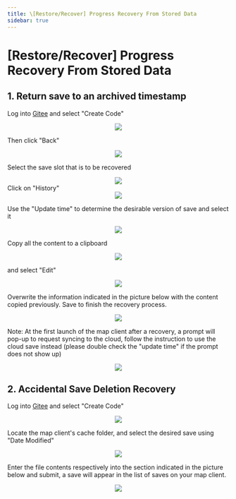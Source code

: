 ```yaml
---
title: \[Restore/Recover] Progress Recovery From Stored Data
sidebar: true
---
```


# [Restore/Recover] Progress Recovery From Stored Data

## 1. Return save to an archived timestamp
Log into [Gitee](https://gitee.com/) and select "Create Code"

<div align="center"><img src="image\1.png"></div>

Then click "Back"

<div align="center"><img src="image\2.png"></div>

Select the save slot that is to be recovered 

<div align="center"><img src="image\3.png"></div>
Click on "History"

<div align="center"><img src="image\4.png"></div>

Use the "Update time" to determine the desirable version of save and select it

<div align="center"><img src="image\5.png"></div>

Copy all the content to a clipboard

<div align="center"><img src="image\6.png"></div>

and select "Edit"

<div align="center"><img src="image\7.png"></div>

Overwrite the information indicated in the picture below with the content copied previously. Save to finish the recovery process.

<div align="center"><img src="image\8.png"></div>

Note: At the first launch of the map client after a recovery, a prompt will pop-up to request syncing to the cloud, follow the instruction to use the cloud save instead
(please double check the "update time" if the prompt does not show up)

<div align="center"><img src="image\9.png"></div>

## 2. Accidental Save Deletion Recovery
Log into [Gitee](https://gitee.com/) and select "Create Code"

<div align="center"><img src="image\10.png"></div>

Locate the map client's cache folder, and select the desired save using "Date Modified"

<div align="center"><img src="image\11.png"></div>

Enter the file contents respectively into the section indicated in the picture below and submit, a save will appear in the list of saves on your map client.

<div align="center"><img  src="image\12.png"></div>